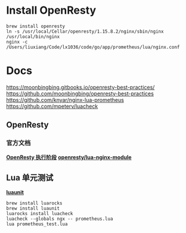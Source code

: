 
# Install OpenResty
```shell script
brew install openresty
ln -s /usr/local/Cellar/openresty/1.15.8.2/nginx/sbin/nginx /usr/local/bin/nginx
nginx -c /Users/liuxiang/Code/lx1036/code/go/app/prometheus/lua/nginx.conf
```

# Docs
https://moonbingbing.gitbooks.io/openresty-best-practices/
https://github.com/moonbingbing/openresty-best-practices
https://github.com/knyar/nginx-lua-prometheus
https://github.com/mpeterv/luacheck

## OpenResty

### 官方文档
**[OpenResty 执行阶段](https://moonbingbing.gitbooks.io/openresty-best-practices/ngx_lua/phase.html)**
**[openresty/lua-nginx-module](https://github.com/openresty/lua-nginx-module)**


## Lua 单元测试
**[luaunit](https://github.com/bluebird75/luaunit)**
```shell script
brew install luarocks
brew install luaunit
luarocks install luacheck
luacheck --globals ngx -- prometheus.lua
lua prometheus_test.lua
```
